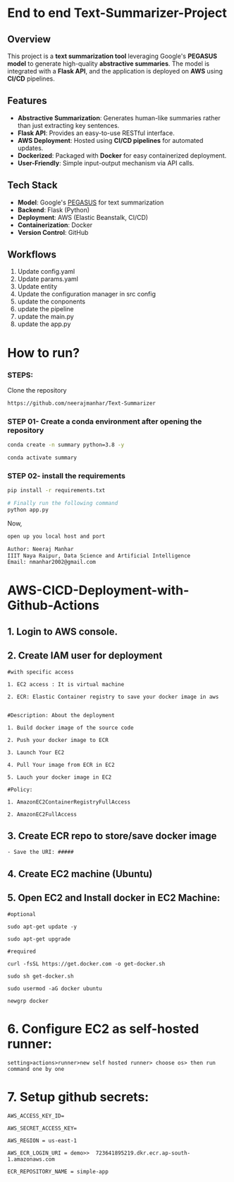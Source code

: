 # End to end Text-Summarizer-Project

## Overview
This project is a **text summarization tool** leveraging Google's **PEGASUS model** to generate high-quality **abstractive summaries**. The model is integrated with a **Flask API**, and the application is deployed on **AWS** using **CI/CD** pipelines.

## Features
- **Abstractive Summarization**: Generates human-like summaries rather than just extracting key sentences.
- **Flask API**: Provides an easy-to-use RESTful interface.
- **AWS Deployment**: Hosted using **CI/CD pipelines** for automated updates.
- **Dockerized**: Packaged with **Docker** for easy containerized deployment.
- **User-Friendly**: Simple input-output mechanism via API calls.

## Tech Stack
- **Model**: Google's [PEGASUS](https://arxiv.org/abs/1912.08777) for text summarization
- **Backend**: Flask (Python)
- **Deployment**: AWS (Elastic Beanstalk, CI/CD)
- **Containerization**: Docker
- **Version Control**: GitHub


## Workflows

1. Update config.yaml
2. Update params.yaml
3. Update entity
4. Update the configuration manager in src config
5. update the conponents
6. update the pipeline
7. update the main.py
8. update the app.py


# How to run?
### STEPS:

Clone the repository

```bash
https://github.com/neerajmanhar/Text-Summarizer
```
### STEP 01- Create a conda environment after opening the repository

```bash
conda create -n summary python=3.8 -y
```

```bash
conda activate summary
```


### STEP 02- install the requirements
```bash
pip install -r requirements.txt
```


```bash
# Finally run the following command
python app.py
```

Now,
```bash
open up you local host and port
```


```bash
Author: Neeraj Manhar
IIIT Naya Raipur, Data Science and Artificial Intelligence
Email: nmanhar2002@gmail.com

```



# AWS-CICD-Deployment-with-Github-Actions

## 1. Login to AWS console.

## 2. Create IAM user for deployment

	#with specific access

	1. EC2 access : It is virtual machine

	2. ECR: Elastic Container registry to save your docker image in aws


	#Description: About the deployment

	1. Build docker image of the source code

	2. Push your docker image to ECR

	3. Launch Your EC2 

	4. Pull Your image from ECR in EC2

	5. Lauch your docker image in EC2

	#Policy:

	1. AmazonEC2ContainerRegistryFullAccess

	2. AmazonEC2FullAccess

	
## 3. Create ECR repo to store/save docker image
    - Save the URI: #####

	
## 4. Create EC2 machine (Ubuntu) 

## 5. Open EC2 and Install docker in EC2 Machine:
	
	
	#optional

	sudo apt-get update -y

	sudo apt-get upgrade
	
	#required

	curl -fsSL https://get.docker.com -o get-docker.sh

	sudo sh get-docker.sh

	sudo usermod -aG docker ubuntu

	newgrp docker
	
# 6. Configure EC2 as self-hosted runner:
    setting>actions>runner>new self hosted runner> choose os> then run command one by one


# 7. Setup github secrets:

    AWS_ACCESS_KEY_ID=

    AWS_SECRET_ACCESS_KEY=

    AWS_REGION = us-east-1

    AWS_ECR_LOGIN_URI = demo>>  723641895219.dkr.ecr.ap-south-1.amazonaws.com

    ECR_REPOSITORY_NAME = simple-app
